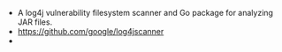 - A log4j vulnerability filesystem scanner and Go package for analyzing JAR files.
- https://github.com/google/log4jscanner
-